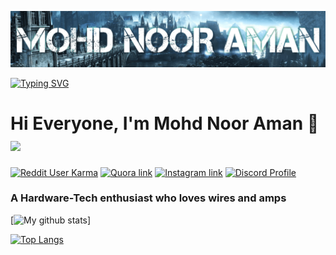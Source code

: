 ![](https://github.com/0xNoor/0xNoor/blob/main/IMG_20230420_223845%20(1).png)

[![Typing SVG](https://readme-typing-svg.herokuapp.com?color=%23A3E600&size=30&center=true&width=600&lines=Hello+Everyone;I'm+Mohd+Noor+Aman;I+love+Hardwares)](https://git.io/typing-svg)
# Hi Everyone, I'm Mohd Noor Aman 👋  ![](https://komarev.com/ghpvc/?username=0xNoor)


<!-- https://shields.io/   -->

[![Reddit User Karma](https://img.shields.io/reddit/user-karma/combined/Noor528?label=Reddit%20&logo=Reddit&logoColor=white&style=flat-square)](https://www.reddit.com/user/Noor528/)
[![Quora link](https://img.shields.io/badge/Quora%20Profile-red?logo=quora&style=flat-square)](https://www.quora.com/profile/Noor-Aman-4)
[![Instagram link](https://img.shields.io/badge/Instagram-white?logo=instagram&style=flat-square)](https://www.instagram.com/noor.aman_/)
[![Discord Profile](https://img.shields.io/badge/Discord-grey?logo=discord&style=flat-square)](https://discord.com/users/925398962595323914)



### A Hardware-Tech enthusiast who loves wires and amps





<!-- (https://github.com/anuraghazra/github-readme-stats)   -->
[![My github stats](https://github-readme-stats.vercel.app/api?username=0xNoor&show_icons=true&theme=gradient&bg_color=45,f1a69e,861657,FC28EA&include_all_commits=true)]



[![Top Langs](https://github-readme-stats.vercel.app/api/top-langs/?username=0xNoor&layout=compact)](https://github.com/anuraghazra/github-readme-stats)




